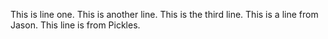 This is line one.
This is another line.
This is the third line.
This is a line from Jason.
This line is from Pickles.
